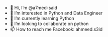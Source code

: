 - 👋 Hi, I’m @a7med-said
- 👀 I’m interested in Python and Data Engineer
- 🌱 I’m currently learning Python
- 💞️ I’m looking to collaborate on python
- 📫 How to reach me Facebook: ahmeed.s3id

<!---
a7med-said/a7med-said is a ✨ special ✨ repository because its `README.md` (this file) appears on your GitHub profile.
You can click the Preview link to take a look at your changes.
--->
